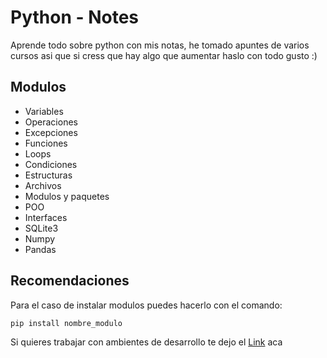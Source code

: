 # Python - Notes
Aprende todo sobre python con mis notas, he tomado apuntes de varios cursos asi que si cress que hay algo que aumentar haslo con todo gusto :)

## Modulos
- Variables
- Operaciones
- Excepciones
- Funciones
- Loops
- Condiciones
- Estructuras
- Archivos
- Modulos y paquetes
- POO
- Interfaces
- SQLite3
- Numpy
- Pandas

## Recomendaciones
Para el caso de instalar modulos puedes hacerlo con el comando:

```sh
pip install nombre_modulo
```

Si quieres trabajar con ambientes de desarrollo te dejo el 
[Link](https://www.anaconda.com/products/distribution) aca

